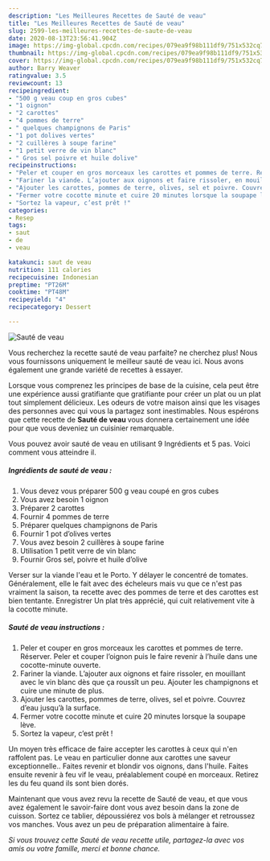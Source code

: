 ```yaml
---
description: "Les Meilleures Recettes de Sauté de veau"
title: "Les Meilleures Recettes de Sauté de veau"
slug: 2599-les-meilleures-recettes-de-saute-de-veau
date: 2020-08-13T23:56:41.904Z
image: https://img-global.cpcdn.com/recipes/079ea9f98b111df9/751x532cq70/saute-de-veau-photo-principale-de-la-recette.jpg
thumbnail: https://img-global.cpcdn.com/recipes/079ea9f98b111df9/751x532cq70/saute-de-veau-photo-principale-de-la-recette.jpg
cover: https://img-global.cpcdn.com/recipes/079ea9f98b111df9/751x532cq70/saute-de-veau-photo-principale-de-la-recette.jpg
author: Barry Weaver
ratingvalue: 3.5
reviewcount: 13
recipeingredient:
- "500 g veau coup en gros cubes"
- "1 oignon"
- "2 carottes"
- "4 pommes de terre"
- " quelques champignons de Paris"
- "1 pot dolives vertes"
- "2 cuillères à soupe farine"
- "1 petit verre de vin blanc"
- " Gros sel poivre et huile dolive"
recipeinstructions:
- "Peler et couper en gros morceaux les carottes et pommes de terre. Réserver. Peler et couper l’oignon puis le faire revenir à l’huile dans une cocotte-minute ouverte."
- "Fariner la viande. L’ajouter aux oignons et faire rissoler, en mouillant avec le vin blanc dès que ça roussît un peu. Ajouter les champignons et cuire une minute de plus."
- "Ajouter les carottes, pommes de terre, olives, sel et poivre. Couvrez d’eau jusqu’à la surface."
- "Fermer votre cocotte minute et cuire 20 minutes lorsque la soupape lève."
- "Sortez la vapeur, c’est prêt !"
categories:
- Resep
tags:
- saut
- de
- veau

katakunci: saut de veau 
nutrition: 111 calories
recipecuisine: Indonesian
preptime: "PT26M"
cooktime: "PT48M"
recipeyield: "4"
recipecategory: Dessert

---
```



![Sauté de veau](https://img-global.cpcdn.com/recipes/079ea9f98b111df9/751x532cq70/saute-de-veau-photo-principale-de-la-recette.jpg)

Vous recherchez la recette sauté de veau parfaite? ne cherchez plus! Nous vous fournissons uniquement le meilleur sauté de veau ici. Nous avons également une grande variété de recettes à essayer.

Lorsque vous comprenez les principes de base de la cuisine, cela peut être une expérience aussi gratifiante que gratifiante pour créer un plat ou un plat tout simplement délicieux. Les odeurs de votre maison ainsi que les visages des personnes avec qui vous la partagez sont inestimables. Nous espérons que cette recette de <strong> Sauté de veau </strong> vous donnera certainement une idée pour que vous deveniez un cuisinier remarquable.

<!--inarticleads1-->

Vous pouvez avoir sauté de veau en utilisant 9 Ingrédients et 5 pas. Voici comment vous atteindre il.

##### Ingrédients de sauté de veau :

1. Vous devez vous préparer 500 g veau coupé en gros cubes
1. Vous avez besoin 1 oignon
1. Préparer 2 carottes
1. Fournir 4 pommes de terre
1. Préparer  quelques champignons de Paris
1. Fournir 1 pot d’olives vertes
1. Vous avez besoin 2 cuillères à soupe farine
1. Utilisation 1 petit verre de vin blanc
1. Fournir  Gros sel, poivre et huile d’olive


Verser sur la viande l&#39;eau et le Porto. Y délayer le concentré de tomates. Généralement, elle le fait avec des écheleurs mais vu que ce n&#39;est pas vraiment la saison, ta recette avec des pommes de terre et des carottes est bien tentante. Enregistrer Un plat très apprécié, qui cuit relativement vite à la cocotte minute. 

<!--inarticleads2-->

##### Sauté de veau instructions :

1. Peler et couper en gros morceaux les carottes et pommes de terre. Réserver. Peler et couper l’oignon puis le faire revenir à l’huile dans une cocotte-minute ouverte.
1. Fariner la viande. L’ajouter aux oignons et faire rissoler, en mouillant avec le vin blanc dès que ça roussît un peu. Ajouter les champignons et cuire une minute de plus.
1. Ajouter les carottes, pommes de terre, olives, sel et poivre. Couvrez d’eau jusqu’à la surface.
1. Fermer votre cocotte minute et cuire 20 minutes lorsque la soupape lève.
1. Sortez la vapeur, c’est prêt !


Un moyen très efficace de faire accepter les carottes à ceux qui n&#39;en raffolent pas. Le veau en particulier donne aux carottes une saveur exceptionnelle.. Faites revenir et blondir vos oignons, dans l&#39;huile. Faites ensuite revenir à feu vif le veau, préalablement coupé en morceaux. Retirez les du feu quand ils sont bien dorés. 

<!--inarticleads1-->

<p>
Maintenant que vous avez revu la recette de Sauté de veau, et que vous avez également le savoir-faire dont vous avez besoin dans la zone de cuisson. Sortez ce tablier, dépoussiérez vos bols à mélanger et retroussez vos manches. Vous avez un peu de préparation alimentaire à faire.
</p>

<p>
<i>Si vous trouvez cette Sauté de veau recette utile, partagez-la avec vos amis ou votre famille, merci et bonne chance.</i>
</p>
